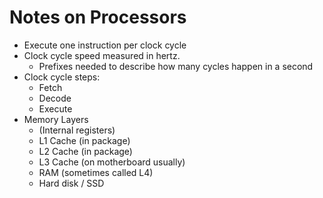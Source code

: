 # Notes on Processors

* Execute one instruction per clock cycle
* Clock cycle speed measured in hertz.
  * Prefixes needed to describe how many cycles happen in a second
* Clock cycle steps:
  * Fetch
  * Decode
  * Execute
* Memory Layers
  * (Internal registers)
  * L1 Cache (in package)
  * L2 Cache (in package)
  * L3 Cache (on motherboard usually)
  * RAM (sometimes called L4)
  * Hard disk / SSD
